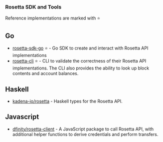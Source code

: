 ### Rosetta SDK and Tools
Reference implementations are marked with :star:

## Go
- [rosetta-sdk-go](https://github.com/coinbase/rosetta-sdk-go/) :star: - Go SDK to create and interact with Rosetta API 
  implementations
- [rosetta-cli](https://github.com/coinbase/rosetta-cli) :star: - CLI to validate the correctness of their Rosetta API 
  implementations.  The CLI also provides the ability to look up block contents and account balances.

## Haskell
- [kadena-io/rosetta](https://github.com/kadena-io/rosetta) - Haskell types for the Rosetta API.

## Javascript
- [dfinity/rosetta-client](https://github.com/dfinity/rosetta-client) - A JavaScript package to call Rosetta API, 
  with additional helper functions to derive credentials and perform transfers.